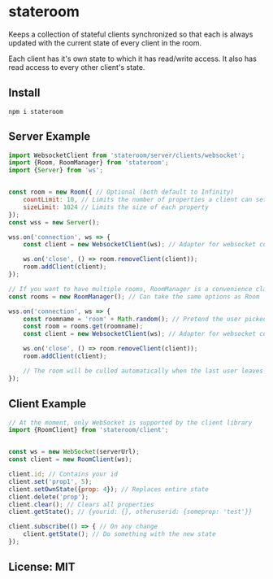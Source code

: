# stateroom

Keeps a collection of stateful clients synchronized so that each is always updated with the current state of every client in the room.

Each client has it's own state to which it has read/write access. It also has read access to every other client's state.

## Install
    npm i stateroom

## Server Example
```javascript
import WebsocketClient from 'stateroom/server/clients/websocket';
import {Room, RoomManager} from 'stateroom';
import {Server} from 'ws';


const room = new Room({ // Optional (both default to Infinity)
    countLimit: 10, // Limits the number of properties a client can set
    sizeLimit: 1024 // Limits the size of each property
});
const wss = new Server();

wss.on('connection', ws => {
    const client = new WebsocketClient(ws); // Adapter for websocket connections

    ws.on('close', () => room.removeClient(client));
    room.addClient(client);
});

// If you want to have multiple rooms, RoomManager is a convenience class
const rooms = new RoomManager(); // Can take the same options as Room

wss.on('connection', ws => {
    const roomname = 'room' + Math.random(); // Pretend the user picked this
    const room = rooms.get(roomname);
    const client = new WebsocketClient(ws); // Adapter for websocket connections

    ws.on('close', () => room.removeClient(client));
    room.addClient(client);

    // The room will be culled automatically when the last user leaves
});
```

## Client Example
```javascript
// At the moment, only WebSocket is supported by the client library
import {RoomClient} from 'stateroom/client';


const ws = new WebSocket(serverUrl);
const client = new RoomClient(ws);

client.id; // Contains your id
client.set('prop1', 5);
client.setOwnState({prop: 4}); // Replaces entire state
client.delete('prop');
client.clear(); // Clears all properties
client.getState(); // {yourid: {}, otheruserid: {someprop: 'test'}}

client.subscribe(() => { // On any change
    client.getState(); // Do something with the new state
});
```


## License: MIT
